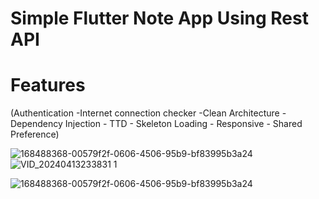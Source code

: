 # Simple Flutter Note App Using Rest API
# Features 
(Authentication -Internet connection checker -Clean Architecture - Dependency Injection - TTD - Skeleton Loading - Responsive - Shared Preference)

![168488368-00579f2f-0606-4506-95b9-bf83995b3a24](https://github.com/Youssef-Khorshed/NoteApp-with-API/assets/66167521/56ceea27-eba6-4919-b34f-04fd53dae76d)
![VID_20240413233831 1](https://github.com/Youssef-Khorshed/NoteApp-with-API/assets/66167521/a636fb48-de6b-439b-9c5a-47fdac55a7f9)

![168488368-00579f2f-0606-4506-95b9-bf83995b3a24](https://github.com/Youssef-Khorshed/NoteApp-with-API/assets/66167521/62aa8d4a-061d-4cab-afeb-bdc0cded591a)
